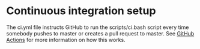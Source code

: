 # Continuous integration setup

The ci.yml file instructs GitHub to run the scripts/ci.bash script
every time somebody pushes to master or creates a pull request to master.
See [GitHub Actions][1] for more information on how this works.

[1]: https://github.com/features/actions
